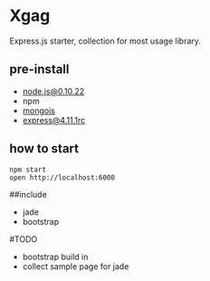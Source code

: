 # Xgag

Express.js starter, collection for most usage library.

## pre-install

 * node.js@0.10.22
 * npm
 * [mongojs](https://github.com/mafintosh/mongojs)
 * [express@4.11.1rc](http://github.com/strongloop/express/)

## how to start

```
npm start
open http://localhost:6000
```

##include

 * jade
 * bootstrap

#TODO

 * bootstrap build in
 * collect sample page for jade

